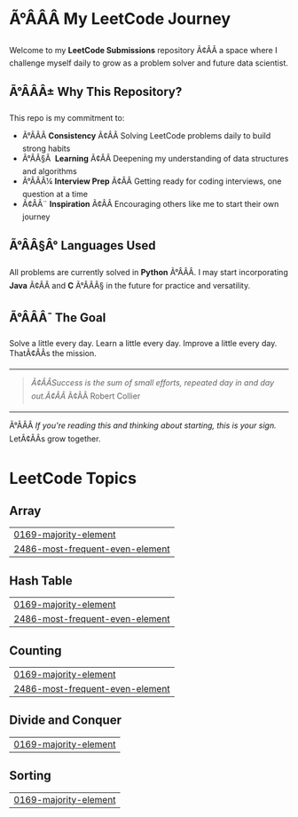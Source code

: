 # Ã°ÂÂÂ My LeetCode Journey

Welcome to my **LeetCode Submissions** repository Ã¢ÂÂ a space where I challenge myself daily to grow as a problem solver and future data scientist.

## Ã°ÂÂÂ± Why This Repository?

This repo is my commitment to:

* Ã°ÂÂÂ **Consistency** Ã¢ÂÂ Solving LeetCode problems daily to build strong habits
* Ã°ÂÂ§Â  **Learning** Ã¢ÂÂ Deepening my understanding of data structures and algorithms
* Ã°ÂÂÂ¼ **Interview Prep** Ã¢ÂÂ Getting ready for coding interviews, one question at a time
* Ã¢ÂÂ¨ **Inspiration** Ã¢ÂÂ Encouraging others like me to start their own journey

## Ã°ÂÂ§Â° Languages Used

All problems are currently solved in **Python** Ã°ÂÂÂ.
I may start incorporating **Java** Ã¢ÂÂ and **C** Ã°ÂÂÂ§ in the future for practice and versatility.

## Ã°ÂÂÂ¯ The Goal

Solve a little every day. Learn a little every day. Improve a little every day.
ThatÃ¢ÂÂs the mission.

---

> *Ã¢ÂÂSuccess is the sum of small efforts, repeated day in and day out.Ã¢ÂÂ* Ã¢ÂÂ Robert Collier

---

Ã°ÂÂÂ *If you're reading this and thinking about starting, this is your sign.*
LetÃ¢ÂÂs grow together.

<!---LeetCode Topics Start-->
# LeetCode Topics
## Array
|  |
| ------- |
| [0169-majority-element](https://github.com/DeihKim/Leetcode/tree/master/0169-majority-element) |
| [2486-most-frequent-even-element](https://github.com/DeihKim/Leetcode/tree/master/2486-most-frequent-even-element) |
## Hash Table
|  |
| ------- |
| [0169-majority-element](https://github.com/DeihKim/Leetcode/tree/master/0169-majority-element) |
| [2486-most-frequent-even-element](https://github.com/DeihKim/Leetcode/tree/master/2486-most-frequent-even-element) |
## Counting
|  |
| ------- |
| [0169-majority-element](https://github.com/DeihKim/Leetcode/tree/master/0169-majority-element) |
| [2486-most-frequent-even-element](https://github.com/DeihKim/Leetcode/tree/master/2486-most-frequent-even-element) |
## Divide and Conquer
|  |
| ------- |
| [0169-majority-element](https://github.com/DeihKim/Leetcode/tree/master/0169-majority-element) |
## Sorting
|  |
| ------- |
| [0169-majority-element](https://github.com/DeihKim/Leetcode/tree/master/0169-majority-element) |
<!---LeetCode Topics End-->
